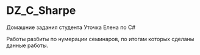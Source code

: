 # DZ_C_Sharpe

Домашние задания студента Уточка Елена по C#

Работы разбиты по нумерации семинаров, по итогам которых сделаны данные работы.
